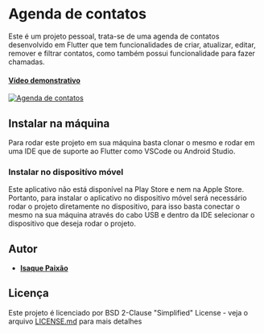 
# Agenda de contatos

Este é um projeto pessoal, trata-se de uma agenda de contatos desenvolvido em Flutter que tem funcionalidades de criar, atualizar, editar, remover e filtrar contatos, como também possui funcionalidade para fazer chamadas.

#### [Vídeo demonstrativo](http://www.youtube.com/watch?v=Gr-nD5m-5fQ)
[![Agenda de contatos](http://img.youtube.com/vi/Gr-nD5m-5fQ/0.jpg)](http://www.youtube.com/watch?v=Gr-nD5m-5fQ "Agenda de contatos")


## Instalar na máquina

Para rodar este projeto em sua máquina basta clonar o mesmo e rodar em uma IDE que de suporte ao Flutter como VSCode ou Android Studio. 


### Instalar no dispositívo móvel

Este aplicativo não está disponível na Play Store e nem na Apple Store. Portanto, para instalar o aplicativo no dispositivo móvel será necessário rodar o projeto diretamente no dispositivo, para isso basta conectar o mesmo na sua máquina através do cabo USB e dentro da IDE selecionar o dispositivo que deseja rodar o projeto.

## Autor

* [**Isaque Paixão**](https://www.linkedin.com/in/isaque-paix%C3%A3o-107661162/)


## Licença

Este projeto é licenciado por BSD 2-Clause "Simplified" License  - veja o arquivo [LICENSE.md](https://github.com/Ispx/Agenda-de-contatos/blob/master/LICENSE) para mais detalhes

